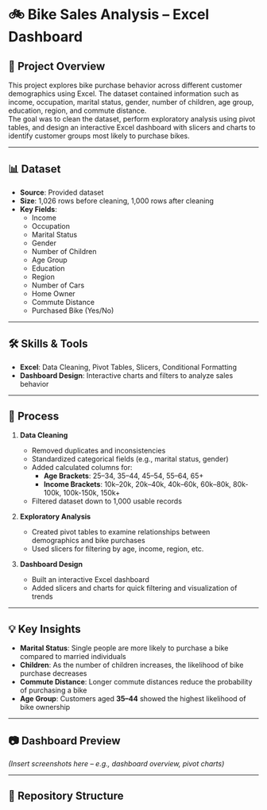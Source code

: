 # 🚲 Bike Sales Analysis – Excel Dashboard

## 📌 Project Overview
This project explores bike purchase behavior across different customer demographics using Excel. The dataset contained information such as income, occupation, marital status, gender, number of children, age group, education, region, and commute distance.  
The goal was to clean the dataset, perform exploratory analysis using pivot tables, and design an interactive Excel dashboard with slicers and charts to identify customer groups most likely to purchase bikes.

---

## 📊 Dataset
- **Source**: Provided dataset 
- **Size**: 1,026 rows before cleaning, 1,000 rows after cleaning  
- **Key Fields**:  
  - Income  
  - Occupation  
  - Marital Status  
  - Gender  
  - Number of Children  
  - Age Group  
  - Education  
  - Region
  - Number of Cars
  - Home Owner 
  - Commute Distance  
  - Purchased Bike (Yes/No)  

---

## 🛠 Skills & Tools
- **Excel**: Data Cleaning, Pivot Tables, Slicers, Conditional Formatting  
- **Dashboard Design**: Interactive charts and filters to analyze sales behavior  

---

## 🔎 Process
1. **Data Cleaning**  
   - Removed duplicates and inconsistencies  
   - Standardized categorical fields (e.g., marital status, gender)
   - Added calculated columns for:
      - **Age Brackets**: 25–34, 35–44, 45–54, 55–64, 65+  
      - **Income Brackets**: 10k–20k, 20k–40k, 40k–60k, 60k–80k, 80k-100k, 100k-150k, 150k+ 
   - Filtered dataset down to 1,000 usable records  

2. **Exploratory Analysis**  
   - Created pivot tables to examine relationships between demographics and bike purchases  
   - Used slicers for filtering by age, income, region, etc.  

3. **Dashboard Design**  
   - Built an interactive Excel dashboard  
   - Added slicers and charts for quick filtering and visualization of trends  

---

## 💡 Key Insights
- **Marital Status**: Single people are more likely to purchase a bike compared to married individuals  
- **Children**: As the number of children increases, the likelihood of bike purchase decreases  
- **Commute Distance**: Longer commute distances reduce the probability of purchasing a bike  
- **Age Group**: Customers aged **35–44** showed the highest likelihood of bike ownership  

---

## 📷 Dashboard Preview
*(Insert screenshots here – e.g., dashboard overview, pivot charts)*

---

## 📂 Repository Structure
